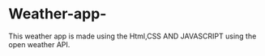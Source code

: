 # Weather-app-
This weather app is made using the Html,CSS AND JAVASCRIPT
using the open weather API.
